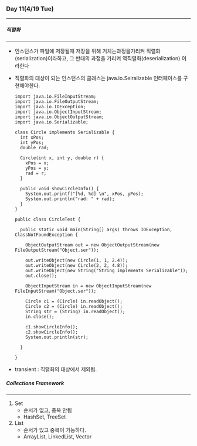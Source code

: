 ### Day 11(4/19 Tue)

---

##### 직렬화

---

* 인스턴스가 파일에 저장될때 저장을 위해 거치는과정을가리켜 직렬화(serialization)이라하고, 그 반대의 과정을 가리켜 역직렬화(deserialization) 이라한다 

* 직렬화의 대상이 되는 인스턴스의 클래스는 java.io.Seiralizable 인터페이스를 구현해야한다.

  ```
  import java.io.FileInputStream;
  import java.io.FileOutputStream;
  import java.io.IOException;
  import java.io.ObjectInputStream;
  import java.io.ObjectOutputStream;
  import java.io.Serializable;
   
  class Circle implements Serializable {
    int xPos;
    int yPos;
    double rad;
   
    Circle(int x, int y, double r) {
      xPos = x;
      yPos = y;
      rad = r;
    }
   
    public void showCircleInfo() {
      System.out.printf("[%d, %d] \n", xPos, yPos);
      System.out.println("rad: " + rad);
    }
  }
   
  public class CircleTest {
   
    public static void main(String[] args) throws IOException, ClassNotFoundException {
   
      ObjectOutputStream out = new ObjectOutputStream(new FileOutputStream("Object.ser"));
   
      out.writeObject(new Circle(1, 1, 2.4));
      out.writeObject(new Circle(2, 2, 4.8));
      out.writeObject(new String("String implements Serializable"));
      out.close();
   
      ObjectInputStream in = new ObjectInputStream(new FileInputStream("Object.ser"));
   
      Circle c1 = (Circle) in.readObject();
      Circle c2 = (Circle) in.readObject();
      String str = (String) in.readObject();
      in.close();
   
      c1.showCircleInfo();
      c2.showCircleInfo();
      System.out.println(str);
   
    }
   
  }
  ```

- transient : 직렬화의 대상에서 제외됨.

##### Collections Framework

---

1. Set
   * 순서가 없고, 중복 안됨
   * HashSet, TreeSet
2. List
   * 순서가 있고 중복이 가능하다.
   * ArrayList, LinkedList, Vector









